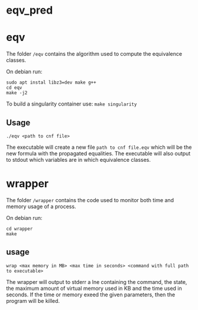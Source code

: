 # eqv_pred

# eqv

The folder `/eqv` contains the algorithm used to compute the equivalence classes.

On debian run:
```
sudo apt instal libz3=dev make g++
cd eqv
make -j2
```

To build a singularity container use:
```make singularity```

## Usage

```./eqv <path to cnf file>```

The executable will create a new file `path to cnf file.eqv` which will be the new formula
with the propagated equalities. The executable will also output to stdout
which variables are in which equivalence classes.

# wrapper

The folder `/wrapper` contains the code used to monitor both time and memory usage
of a process.

On debian run:
```
cd wrapper
make
```

## usage

```wrap <max memory in MB> <max time in seconds> <command with full path to executable>```

The wrapper will output to stderr a lne containing the command, the state,
the maximum amount of virtual memory used in KB and the time used in seconds.
If the time or memory exeed the given parameters, then the program will be killed.
